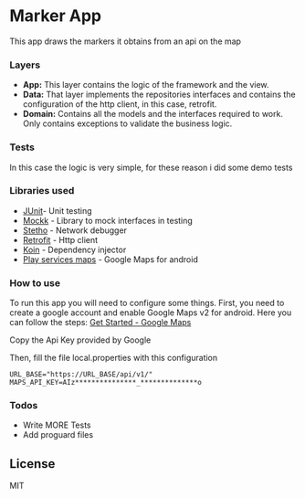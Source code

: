 
# Marker App

This app draws the markers it obtains from an api on the map

### Layers

  - **App:** This layer contains the logic of the framework and the view.
  - **Data:** That layer implements the repositories interfaces and contains the configuration of the http client, in this case, retrofit.
  - **Domain:** Contains all the models and the interfaces required to work. Only contains exceptions to validate the business logic.


### Tests
In this case the logic is very simple, for these reason i did some demo tests

###  Libraries used

* [JUnit](https://developer.android.com/training/testing/unit-testing/local-unit-tests)- Unit testing
* [Mockk](https://mockk.io/) - Library to mock interfaces in testing
* [Stetho](https://github.com/facebookarchive/stetho) - Network debugger
* [Retrofit](https://square.github.io/retrofit/) - Http client
* [Koin](https://github.com/InsertKoinIO/koin) - Dependency injector
* [Play services maps](https://developers.google.com/maps/documentation/android-sdk/start) - Google Maps for android


### How to use
To run this app you will need to configure some things.
First, you need to create a google account and enable Google Maps v2 for android.
Here you can follow the steps: [Get Started - Google Maps](https://developers.google.com/maps/documentation/android-sdk/start)

Copy the Api Key provided by Google

Then, fill the file local.properties with this configuration
```dsl
URL_BASE="https://URL_BASE/api/v1/"  
MAPS_API_KEY=AIz***************_**************o
```

### Todos

 - Write MORE Tests
 - Add proguard files
 
License
----

MIT
